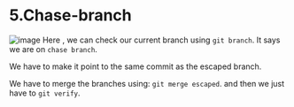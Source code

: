 # **5.Chase-branch**
![image](https://github.com/ayu-ch/git-exercises-writeup/assets/137001939/cbd70c17-ea3e-4b3a-8cad-c07850cca2bb)
Here , we can check our current branch using `git branch`. 
It says we are on `chase branch`.

We have to make it point to the same commit as the escaped branch.

We have to merge the branches using: `git merge escaped`.
and then we just have to `git verify`.

